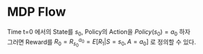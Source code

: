 # MDP Flow
Time t=0 에서의 State를 $`s_{\text{0}}`$, Policy의 Action을 $`Policy(s_{\text{0}}) = a_{\text{0}}`$ 하자  
그러면 Reward를 $`R_{\text{0}} = R^{a_0}_{s_0} = E[R_1 | S = s_0, A =a_0]`$ 로 정의할 수 있다.
